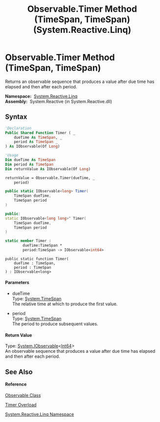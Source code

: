 ﻿---
title: Observable.Timer Method (TimeSpan, TimeSpan) (System.Reactive.Linq)
TOCTitle: Timer Method (TimeSpan, TimeSpan)
ms:assetid: M:System.Reactive.Linq.Observable.Timer(System.TimeSpan,System.TimeSpan)
ms:mtpsurl: https://msdn.microsoft.com/en-us/library/system.reactive.linq.observable.timer(v=VS.103)
ms:contentKeyID: 36068852
ms.date: 06/28/2011
mtps_version: v=VS.103
dev_langs:
- vb
- csharp
- c++
- fsharp
- jscript
---

# Observable.Timer Method (TimeSpan, TimeSpan)

Returns an observable sequence that produces a value after due time has elapsed and then after each period.

**Namespace:**  [System.Reactive.Linq](hh211929\(v=vs.103\).md)  
**Assembly:**  System.Reactive (in System.Reactive.dll)

## Syntax

``` vb
'Declaration
Public Shared Function Timer ( _
    dueTime As TimeSpan, _
    period As TimeSpan _
) As IObservable(Of Long)
```

``` vb
'Usage
Dim dueTime As TimeSpan
Dim period As TimeSpan
Dim returnValue As IObservable(Of Long)

returnValue = Observable.Timer(dueTime, _
    period)
```

``` csharp
public static IObservable<long> Timer(
    TimeSpan dueTime,
    TimeSpan period
)
```

``` c++
public:
static IObservable<long long>^ Timer(
    TimeSpan dueTime, 
    TimeSpan period
)
```

``` fsharp
static member Timer : 
        dueTime:TimeSpan * 
        period:TimeSpan -> IObservable<int64> 
```

``` jscript
public static function Timer(
    dueTime : TimeSpan, 
    period : TimeSpan
) : IObservable<long>
```

#### Parameters

  - dueTime  
    Type: [System.TimeSpan](https://msdn.microsoft.com/en-us/library/269ew577)  
    The relative time at which to produce the first value.  

<!-- end list -->

  - period  
    Type: [System.TimeSpan](https://msdn.microsoft.com/en-us/library/269ew577)  
    The period to produce subsequent values.  

#### Return Value

Type: [System.IObservable](https://msdn.microsoft.com/en-us/library/Dd990377)\<[Int64](https://msdn.microsoft.com/en-us/library/6yy583ek)\>  
An observable sequence that produces a value after due time has elapsed and then after each period.  

## See Also

#### Reference

[Observable Class](hh244252\(v=vs.103\).md)

[Timer Overload](hh211753\(v=vs.103\).md)

[System.Reactive.Linq Namespace](hh211929\(v=vs.103\).md)

